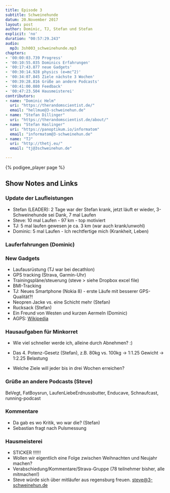 ```yaml
---
title: Episode 3
subtitle: Schweinehunde
datum: 20.November 2017
layout: post
author: Dominic, TJ, Stefan und Stefan
explicit: 'no'
duration: "00:57:29.243"
audio:
  mp3: 3sh003_schweinehunde.mp3
chapters:
- '00:00:03.739 Progress'
- '00:10:55.035 Dominics Erfahrungen'
- '00:17:43.877 neue Gadgets'
- '00:30:14.928 physics (e=mc^2)'
- '00:34:07.845 Ziele nächste 3 Wochen'
- '00:39:28.816 Grüße an andere Podcasts'
- '00:41:00.080 Feedback'
- '00:47:23.504 Hausmeisterei'
contributors:
- name: "Dominic Helm"
  uri: "https://therandomscientist.de/"
  email: "hellmue@3-schweinehun.de"
- name: "Stefan Dillinger"
  uri: "https://therandomscientist.de/about/"
- name: "Stefan Haslinger"
  uri: "https://panoptikum.io/informatom"
  email: "informatom@3-schweinehun.de"
- name: "TJ"
  uri: "http://thetj.eu/"
  email: "tj@3schweinehun.de"

---
```

{% podigee_player page %}

## Show Notes and Links

### Update der Laufleistungen
- Stefan (LEADER): 2 Tage war der Stefan krank, jetzt läuft er wieder, 3-Schweinehunde sei Dank, 7 mal Laufen
- Steve: 10 mal Laufen - 97 km - top motiviert
- TJ: 5 mal laufen gewesen je ca. 3 km (war auch krank/unwohl)
- Dominic: 5 mal Laufen - Ich rechtfertige mich (Krankheit, Leben)

### Lauferfahrungen (Dominic)
### New Gadgets
- Laufausrüstung (TJ war bei decathlon)
- GPS tracking (Strava, Garmin-Uhr)
- Trainingspläne/steuerung (steve > siehe Dropbox excel file)
- BMI-Tracking
- TJ: Neues Smartphone (Nokia 8) - erste Läufe mit besserer GPS-Qualität?!
- Neopren Jacke vs. eine Schicht mehr (Stefan)
- Rucksack (Stefan)
- Ein Freund von Westen und kurzen Aermeln (Dominic)
- AGPS: [Wikipedia](https://de.wikipedia.org/wiki/Assisted_Global_Positioning_System)


### Hausaufgaben für Minkorret
- Wie viel schneller werde ich, alleine durch Abnehmen? :)

- Das 4. Potenz-Gesetz (Stefan), z.B. 80kg vs. 100kg -> 1:1.25 Gewicht -> 1:2.25 Belastung
- Welche Ziele will jeder bis in drei Wochen erreichen?


### Grüße an andere Podcasts (Steve)
BeVegt, FatBoysrun, LaufenLiebeErdnussbutter, Enducave, Schnaufcast, running-podcast


### Kommentare
- Da gab es wo Kritik, wo war die? (Stefan)
- Sebastian fragt nach Pulsmessung


### Hausmeisterei
- STICKER !!!!!!
- Wollen wir eigentlich eine Folge zwischen Weihnachten und Neujahr machen?
- Verabschiedung/Kommentare/Strava-Gruppe (78 teilnehmer bisher, alle mitmachen!)
- Steve würde sich über mitläufer aus regensburg freuen. steve@3-schweinehun.de

